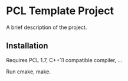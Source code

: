 # PCL Template Project

A brief description of the project.

## Installation

Requires PCL 1.7, C++11 compatible compiler, ...

Run cmake, make.


